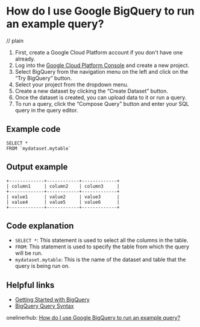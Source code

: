 # How do I use Google BigQuery to run an example query?
// plain

1. First, create a Google Cloud Platform account if you don't have one already.
2. Log into the [Google Cloud Platform Console](https://console.cloud.google.com/home/dashboard) and create a new project.
3. Select BigQuery from the navigation menu on the left and click on the “Try BigQuery” button.
4. Select your project from the dropdown menu.
5. Create a new dataset by clicking the “Create Dataset” button.
6. Once the dataset is created, you can upload data to it or run a query.
7. To run a query, click the “Compose Query” button and enter your SQL query in the query editor.

## Example code

```
SELECT *
FROM `mydataset.mytable`
```

## Output example

```
+-------------+------------+-------------+
| column1     | column2    | column3     |
+-------------+------------+-------------+
| value1      | value2     | value3      |
| value4      | value5     | value6      |
+-------------+------------+-------------+
```

## Code explanation

- `SELECT *`: This statement is used to select all the columns in the table.
- `FROM`: This statement is used to specify the table from which the query will be run.
- `mydataset.mytable`: This is the name of the dataset and table that the query is being run on.

## Helpful links
- [Getting Started with BigQuery](https://cloud.google.com/bigquery/docs/quickstarts/quickstart-web-ui)
- [BigQuery Query Syntax](https://cloud.google.com/bigquery/docs/reference/standard-sql/query-syntax)

onelinerhub: [How do I use Google BigQuery to run an example query?](https://onelinerhub.com/google-big-query/how-do-i-use-google-bigquery-to-run-an-example-query)